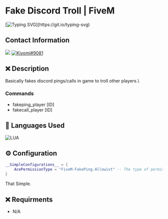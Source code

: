 # Fake Discord Troll | FiveM
[![Typing SVG](https://readme-typing-svg.herokuapp.com?font=Inconsolata&duration=3000&color=D404F7&vCenter=true&height=25&lines=Have+questions%3F;Feel+free+to+DM+me+on+Discord!)](https://git.io/typing-svg)

## Contact Information 
<a href="mailto:chevybot123@gmail.com"><img src="https://img.shields.io/badge/Gmail-D14836?style=for-the-badge&logo=gmail&logoColor=white"></a>
<a href="https://discordapp.com/users/359794704847601674"><img src="https://img.shields.io/badge/Discord-7289DA?style=for-the-badge&logo=discord&logoColor=white" alt="Kiyomi#9081" ></a>

## ❌ Description
Basically fakes discord pings/calls in game to troll other players.\
### Commands
- fakeping_player [ID]
- fakecall_player [ID]

## 🔨 Languages Used
![LUA](https://custom-icon-badges.herokuapp.com/badge/Lua-black.svg?logo=lua&logoColor=blue)

## ⚙️ Configuration
```lua
__SimpleConfigurations__ = {
    AcePermissionType = "FiveM-FakePing.Allowist" -- The type of permission system to use. [Steam, Discord, Live, XBL, ForumID, License, License2]
}
```
That Simple.

## ❌ Requirments
- N/A
